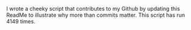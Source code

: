 I wrote a cheeky script that contributes to my Github by updating this ReadMe to illustrate why more than commits matter. This script has run 4149 times.
